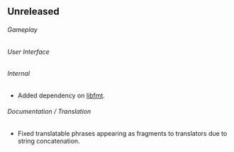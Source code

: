 ## Unreleased

###### Gameplay

###### User Interface

###### Internal
- Added dependency on [libfmt](https://fmt.dev/latest/index.html).

###### Documentation / Translation
- Fixed translatable phrases appearing as fragments to translators due to string
  concatenation.
